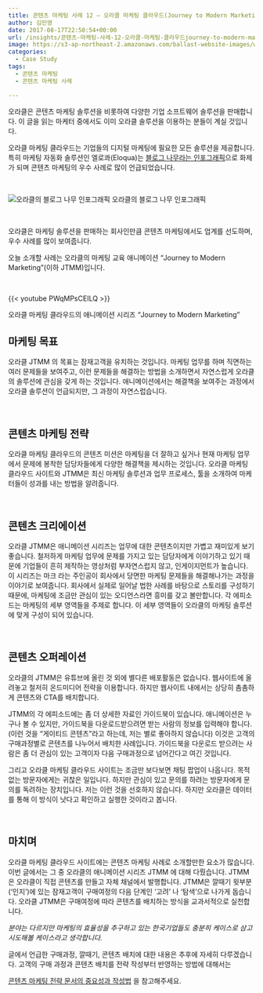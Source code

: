 ```yaml
---
title: 콘텐츠 마케팅 사례 12 – 오라클 마케팅 클라우드(Journey to Modern Marketing)
author: 김민영
date: 2017-08-17T22:50:54+00:00
url: /insights/콘텐츠-마케팅-사례-12-오라클-마케팅-클라우드journey-to-modern-marketing/
image: https://s3-ap-northeast-2.amazonaws.com/ballast-website-images/wp-content/uploads/2017/08/15105942/Screen-Shot-2017-08-18-at-7.48.12-AM.png
categories:
  - Case Study
tags:
  - 콘텐츠 마케팅
  - 콘텐츠 마케팅 사례

---
```

오라클은 콘텐츠 마케팅 솔루션을 비롯하여 다양한 기업 소프트웨어 솔루션을 판매합니다. 이 글을 읽는 마케터 중에서도 이미 오라클 솔루션을 이용하는 분들이 계실 것입니다.

오라클 마케팅 클라우드는 기업들의 디지털 마케팅에 필요한 모든 솔루션을 제공합니다. 특히 마케팅 자동화 솔루션인 엘로콰(Eloqua)는 [블로그 나무라는 인포그래픽][1]으로 화제가 되며 콘텐츠 마케팅의 우수 사례로 많이 언급되었습니다.

&nbsp;

![오라클의 블로그 나무 인포그래픽](https://ballast.co.kr/wp-content/uploads/2017/08/The-Blog-Tree-Small-2-2.jpg)
오라클의 블로그 나무 인포그래픽

&nbsp;

오라클은 마케팅 솔루션을 판매하는 회사인만큼 콘텐츠 마케팅에서도 업계를 선도하며, 우수 사례를 많이 보여줍니다.

오늘 소개할 사례는 오라클의 마케팅 교육 애니메이션 &#8220;Journey to Modern Marketing&#8221;(이하 JTMM)입니다.

&nbsp;

{{< youtube PWqMPsCEILQ >}}

오라클 마케팅 클라우드의 애니메이션 시리즈 &#8220;Journey to Modern Marketing&#8221;

## 마케팅 목표

오라클 JTMM 의 목표는 잠재고객을 유치하는 것입니다. 마케팅 업무를 하며 직면하는 여러 문제들을 보여주고, 이런 문제들을 해결하는 방법을 소개하면서 자연스럽게 오라클의 솔루션에 관심을 갖게 하는 것입니다. 애니메이션에서는 해결책을 보여주는 과정에서 오라클 솔루션이 언급되지만, 그 과정이 자연스럽습니다.

&nbsp;

## 콘텐츠 마케팅 전략

오라클 마케팅 클라우드의 콘텐츠 미션은 마케팅을 더 잘하고 싶거나 현재 마케팅 업무에서 문제에 봉착한 담당자들에게 다양한 해결책을 제시하는 것입니다. 오라클 마케팅 클라우드 사이트와 JTMM은 최신 마케팅 솔루션과 업무 프로세스, 툴을 소개하여 마케터들이 성과를 내는 방법을 알려줍니다.

&nbsp;

## 콘텐츠 크리에이션

오라클 JTMM은 애니메이션 시리즈는 업무에 대한 콘텐츠이지만 가볍고 재미있게 보기 좋습니다. 철저하게 마케팅 업무에 문제를 가지고 있는 담당자에게 이야기하고 있기 때문에 기업들이 흔히 제작하는 영상처럼 부자연스럽지 않고, 인게이지먼트가 높습니다. 이 시리즈는 마크 라는 주인공이 회사에서 당면한 마케팅 문제들을 해결해나가는 과정을 이야기로 보여줍니다. 회사에서 실제로 일어날 법한 사례를 바탕으로 스토리를 구성하기 때문에, 마케팅에 조금만 관심이 있는 오디언스라면 흥미를 갖고 볼만합니다. 각 에피소드는 마케팅의 세부 영역들을 주제로 합니다. 이 세부 영역들이 오라클의 마케팅 솔루션에 맞게 구성이 되어 있습니다.

&nbsp;

## 콘텐츠 오퍼레이션

오라클의 JTMM은 유튜브에 올린 것 외에 별다른 배포활동은 없습니다. 웹사이트에 올려놓고 철저히 온드미디어 전략을 이용합니다. 하지만 웹사이트 내에서는 상당히 촘촘하게 콘텐츠와 CTA를 배치합니다.

JTMM의 각 에피소드에는 좀 더 상세한 자료인 가이드북이 있습니다. 애니메이션은 누구나 볼 수 있지만, 가이드북을 다운로드받으려면 받는 사람의 정보를 입력해야 합니다.(이런 것을 &#8220;게이티드 콘텐츠&#8221;라고 하는데, 저는 별로 좋아하지 않습니다) 이것은 고객의 구매과정별로 콘텐츠를 나누어서 배치한 사례입니다. 가이드북을 다운로드 받으려는 사람은 좀 더 관심이 있는 고객이자 다음 구매과정으로 넘어간다고 여긴 것입니다.

그리고 오라클 마케팅 클라우드 사이트는 조금만 보다보면 채팅 팝업이 나옵니다. 목적 없는 방문자에게는 귀찮은 일입니다. 하지만 관심이 있고 문의를 하려는 방문자에게 문의를 독려하는 장치입니다. 저는 이런 것을 선호하지 않습니다. 하지만 오라클은 데이터를 통해 이 방식이 낫다고 확인하고 실행한 것이라고 봅니다.

&nbsp;

## 마치며

오라클 마케팅 클라우드 사이트에는 콘텐츠 마케팅 사례로 소개할만한 요소가 많습니다. 이번 글에서는 그 중 오라클의 애니메이션 시리즈 JTMM 에 대해 다뤘습니다. JTMM은 오라클이 직접 콘텐츠를 만들고 자체 채널에서 발행합니다. JTMM은 깔때기 윗부분(&#8216;인지&#8217;)에 있는 잠재고객이 구매여정의 다음 단계인 &#8216;고려&#8217; 나 &#8216;탐색&#8217;으로 나가게 돕습니다. 오라클 JTMM은 구매여정에 따라 콘텐츠를 배치하는 방식을 교과서적으로 실천합니다.
  
_분야는 다르지만 마케팅의 효율성을 추구하고 있는 한국기업들도 충분히 케이스로 삼고 시도해볼 케이스라고 생각합니다._

글에서 언급한 구매과정, 깔때기, 콘텐츠 배치에 대한 내용은 추후에 자세히 다루겠습니다. 고객의 구매 과정과 콘텐츠 배치를 전략 작성부터 반영하는 방법에 대해서는

[콘텐츠 마케팅 전략 문서의 중요성과 작성법][2] 을 참고해주세요.

 [1]: https://blogs.oracle.com/marketingcloud/the-blog-tree
 [2]: /insights/%ec%bd%98%ed%85%90%ec%b8%a0-%eb%a7%88%ec%bc%80%ed%8c%85-%ec%a0%84%eb%9e%b5-%eb%ac%b8%ec%84%9c%ec%9d%98-%ec%a4%91%ec%9a%94%ec%84%b1%ea%b3%bc-%ec%9e%91%ec%84%b1%eb%b2%95/